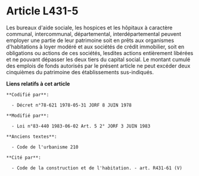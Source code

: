 # Article L431-5

Les bureaux d'aide sociale, les hospices et les hôpitaux à caractère communal, intercommunal, départemental,
interdépartemental peuvent employer une partie de leur patrimoine soit en prêts aux organismes d'habitations à loyer modéré
et aux sociétés de crédit immobilier, soit en obligations ou actions de ces sociétés, lesdites actions entièrement libérées
et ne pouvant dépasser les deux tiers du capital social. Le montant cumulé des emplois de fonds autorisés par le présent
article ne peut excéder deux cinquièmes du patrimoine des établissements sus-indiqués.

**Liens relatifs à cet article**

	**Codifié par**:

	  - Décret n°78-621 1978-05-31 JORF 8 JUIN 1978

	**Modifié par**:

	  - Loi n°83-440 1983-06-02 Art. 5 2° JORF 3 JUIN 1983

	**Anciens textes**:

	  - Code de l'urbanisme 210

	**Cité par**:

	  - Code de la construction et de l'habitation. - art. R431-61 (V)
